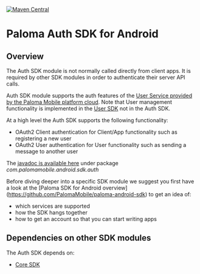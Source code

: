 [![Maven Central](https://maven-badges.herokuapp.com/maven-central/com.palomamobile.android.sdk/auth/badge.svg)](https://maven-badges.herokuapp.com/maven-central/com.palomamobile.android.sdk/auth)

# Paloma Auth SDK for Android
## Overview
The Auth SDK module is not normally called directly from client apps. It is required by other SDK modules in order to authenticate
their server API calls.

Auth SDK module supports the auth features of the 
[User Service provided by the Paloma Mobile platform cloud](http://54.251.112.144/docs/user-service/index.html#_service_description). Note that User management functionality is implemented in the [User SDK](../palomamobile-android-sdk-user)
not in the Auth SDK.

At a high level the Auth SDK supports the following functionality:

* OAuth2 Client authentication for Client/App functionality such as registering a new user 
* OAuth2 User authentication for User functionality such as sending a message to another user


The [javadoc is available here](http://palomamobile.github.io/paloma-android-sdk/docs/index.html) under package _com.palomamobile.android.sdk.auth_

Before diving deeper into a specific SDK module we suggest you first have a look at the [Paloma SDK for Android overview]
 (https://github.com/PalomaMobile/paloma-android-sdk) to get an idea of:

* which services are supported
* how the SDK hangs together
* how to get an account so that you can start writing apps


## Dependencies on other SDK modules
The Auth SDK depends on:

* [Core SDK](../palomamobile-android-sdk-core)
